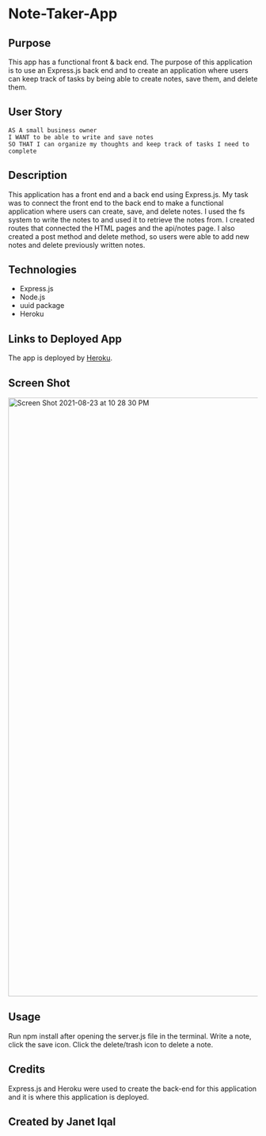 # Note-Taker-App

## Purpose
This app has a functional front & back end. The purpose of this application is to use an Express.js back end and to create an application where users can keep track of tasks by being able to create notes, save them, and delete them. 
## User Story
```
AS A small business owner
I WANT to be able to write and save notes
SO THAT I can organize my thoughts and keep track of tasks I need to complete
```
## Description
This application has a front end and a back end using Express.js. My task was to connect the front end to the back end to make a functional application where users can create, save, and delete notes. I used the fs system to write the notes to and used it to retrieve the notes from. I created routes that connected the HTML pages and the api/notes page. I also created a post method and delete method, so users were able to add new notes and delete previously written notes. 

## Technologies
- Express.js 
- Node.js
- uuid package
- Heroku 

## Links to Deployed App
The app is deployed by [Heroku](https://note-taker-appji.herokuapp.com/).

## Screen Shot
<img width="1210" alt="Screen Shot 2021-08-23 at 10 28 30 PM" src="https://user-images.githubusercontent.com/84414488/130556375-1906a749-8afa-490a-b1db-37def0842553.png">

## Usage
Run npm install after opening the server.js file in the terminal. Write a note, click the save icon. Click the delete/trash icon to delete a note. 
## Credits
Express.js and Heroku were used to create the back-end for this application and it is where this application is deployed. 
## Created by Janet Iqal
